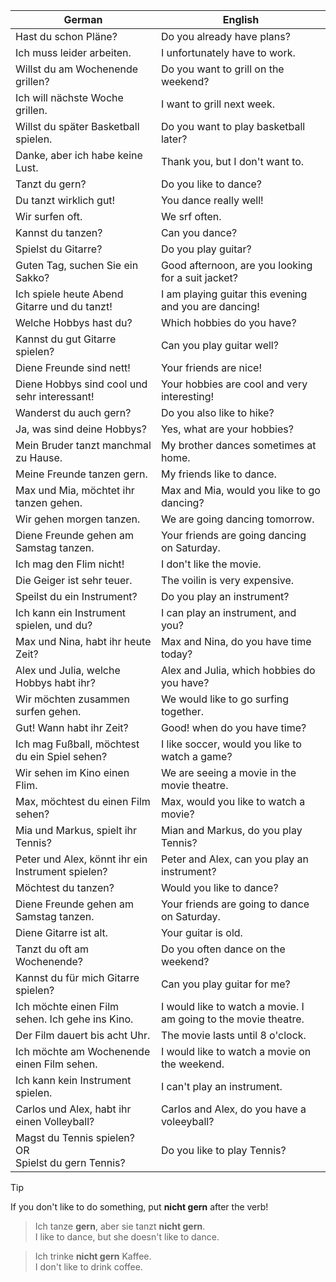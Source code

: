 | German | English |
|--------|---------|
| Hast du schon Pläne? | Do you already have plans? |
| Ich muss leider arbeiten. | I unfortunately have to work. |
| Willst du am Wochenende grillen? | Do you want to grill on the weekend? |
| Ich will nächste Woche grillen. | I want to grill next week. |
| Willst du später Basketball spielen. | Do you want to play basketball later? |
| Danke, aber ich habe keine Lust. | Thank you, but I don't want to. |
| Tanzt du gern? | Do you like to dance? |
| Du tanzt wirklich gut! | You dance really well! |
| Wir surfen oft. | We srf often. |
| Kannst du tanzen? | Can you dance? |
| Spielst du Gitarre? | Do you play guitar? |
| Guten Tag, suchen Sie ein Sakko? | Good afternoon, are you looking for a suit jacket? |
| Ich spiele heute Abend Gitarre und du tanzt! | I am playing guitar this evening and you are dancing! |
| Welche Hobbys hast du? | Which hobbies do you have? |
| Kannst du gut Gitarre spielen? | Can you play guitar well? |
| Diene Freunde sind nett! | Your friends are nice! |
| Diene Hobbys sind cool und sehr interessant! | Your hobbies are cool and very interesting! |
| Wanderst du auch gern? | Do you also like to hike? 
| Ja, was sind deine Hobbys? | Yes, what are your hobbies? |
| Mein Bruder tanzt manchmal zu Hause. | My brother dances sometimes at home. |
| Meine Freunde tanzen gern. | My friends like to dance. |
| Max und Mia, möchtet ihr tanzen gehen. | Max and Mia, would you like to go dancing? |
| Wir gehen morgen tanzen. | We are going dancing tomorrow. |
| Diene Freunde gehen am Samstag tanzen. | Your friends are going dancing on Saturday. |
| Ich mag den Flim nicht! | I don't like the movie. |
| Die Geiger ist sehr teuer. | The voilin is very expensive. |
| Speilst du ein Instrument? | Do you play an instrument? |
| Ich kann ein Instrument spielen, und du? | I can play an instrument, and you? |
| Max und Nina, habt ihr heute Zeit? | Max and Nina, do you have time today? |
| Alex und Julia, welche Hobbys habt ihr? | Alex and Julia, which hobbies do you have? |
| Wir möchten zusammen surfen gehen. | We would like to go surfing together. |
| Gut! Wann habt ihr Zeit? | Good! when do you have time? |
| Ich mag Fußball, möchtest du ein Spiel sehen? | I like soccer, would you like to watch a game? |
| Wir sehen im Kino einen Flim. | We are seeing a movie in the movie theatre. |
| Max, möchtest du einen Film sehen? | Max, would you like to watch a movie? |
| Mia und Markus, spielt ihr Tennis? | Mian and Markus, do you play Tennis? |
| Peter und Alex, könnt ihr ein Instrument spielen? | Peter and Alex, can you play an instrument? |
| Möchtest du tanzen? | Would you like to dance? |
| Diene Freunde gehen am Samstag tanzen. | Your friends are going to dance on Saturday. |
| Diene Gitarre ist alt. | Your guitar is old. |
| Tanzt du oft am Wochenende? | Do you often dance on the weekend? |
| Kannst du für mich Gitarre spielen? | Can you play guitar for me? |
| Ich möchte einen Film sehen. Ich gehe ins Kino. | I would like to watch a movie. I am going to the movie theatre. |
| Der Film dauert bis acht Uhr. | The movie lasts until 8 o'clock. |
| Ich möchte am Wochenende einen Film sehen. | I would like to watch a movie on the weekend. |
| Ich kann kein Instrument spielen. | I can't play an instrument. |
| Carlos und Alex, habt ihr einen Volleyball? | Carlos and Alex, do you have a voleeyball? |
| Magst du Tennis spielen? OR<br> Spielst du gern Tennis? | Do you like to play Tennis? |

> [!Tip]
> If you don't like to do something, put **nicht gern** after the verb!

>Ich tanze **gern**, aber sie tanzt **nicht gern**.<br>
>I like to dance, but she doesn't like to dance.

>Ich trinke **nicht gern** Kaffee.<br>
>I don't like to drink coffee.
